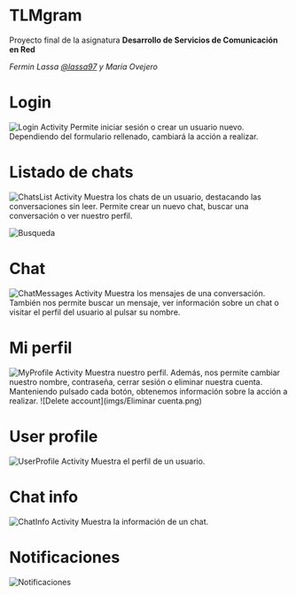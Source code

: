 TLMgram
===
Proyecto final de la asignatura **Desarrollo de Servicios de Comunicación en Red**

_Fermin Lassa [@lassa97](https://github.com/lassa97) y María Ovejero_

Login
===
![Login Activity](imgs/Login.png)
Permite iniciar sesión o crear un usuario nuevo. Dependiendo del formulario rellenado, cambiará la acción a realizar.

Listado de chats
===
![ChatsList Activity](imgs/Listado%20chats.png)
Muestra los chats de un usuario, destacando las conversaciones sin leer. Permite crear un nuevo chat, buscar una conversación o ver nuestro perfil.

![Busqueda](imgs/Busqueda.png)

Chat
===
![ChatMessages Activity](imgs/Chat.png)
Muestra los mensajes de una conversación. También nos permite buscar un mensaje, ver información sobre un chat o visitar el perfil del usuario al pulsar su nombre.

Mi perfil
===
![MyProfile Activity](imgs/Mi%20perfil.png)
Muestra nuestro perfil. Además, nos permite cambiar nuestro nombre, contraseña, cerrar sesión o eliminar nuestra cuenta. Manteniendo pulsado cada botón, obtenemos información sobre la acción a realizar.
![Delete account](imgs/Eliminar cuenta.png)

User profile
===
![UserProfile Activity](imgs/User%20profile.png)
Muestra el perfil de un usuario.

Chat info
===
![ChatInfo Activity](imgs/Chat%20info.png)
Muestra la información de un chat.

Notificaciones
===
![Notificaciones](imgs/Notification.png)
